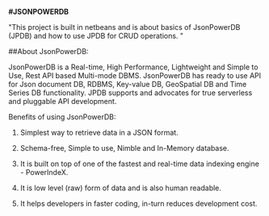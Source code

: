 **#JSONPOWERDB**

"This project is built in netbeans and is about basics of JsonPowerDB (JPDB) and how to use JPDB for CRUD operations. "

##About JsonPowerDB:

JsonPowerDB is a Real-time, High Performance, Lightweight and Simple to Use, Rest API based Multi-mode DBMS. JsonPowerDB has ready to use API for Json
document DB, RDBMS, Key-value DB, GeoSpatial DB and Time Series DB functionality. JPDB supports and advocates for true serverless and pluggable API development.


Benefits of using JsonPowerDB:

1. Simplest way to retrieve data in a JSON format.

2. Schema-free, Simple to use, Nimble and In-Memory database.

3. It is built on top of one of the fastest and real-time data indexing engine - PowerIndeX.

4. It is low level (raw) form of data and is also human readable.

5. It helps developers in faster coding, in-turn reduces development cost.
